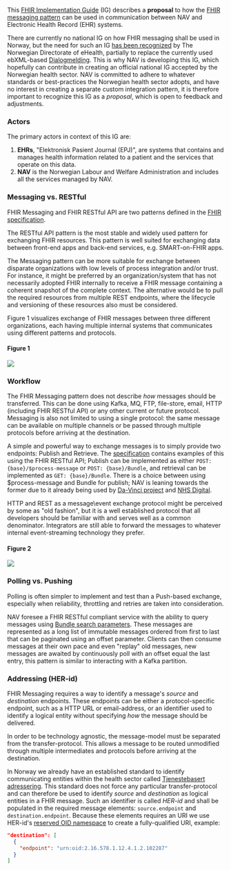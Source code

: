 This [FHIR Implementation Guide](https://www.hl7.org/fhir/implementationguide.html) (IG) describes a **proposal** to how the [FHIR messaging pattern](https://www.hl7.org/fhir/messaging.html) can be used in communication between NAV and Electronic Health Record (EHR) systems.

There are currently no national IG on how FHIR messaging shall be used in Norway, but the need for such an IG [has been recognized](https://github.com/HL7Norway/best-practice/blob/master/docs/messaging.md) by The Norwegian Directorate of eHealth, partially to replace the currently used ebXML-based [Dialogmelding](https://www.ehelse.no/Standardisering/standarder/dialogmelding-v1.1). This is why NAV is developing this IG, which hopefully can contribute in creating an official national IG accepted by the Norwegian health sector. NAV is committed to adhere to whatever standards or best-practices the Norwegian health sector adopts, and have no interest in creating a separate custom integration pattern, it is therefore important to recognize this IG as a *proposal*, which is open to feedback and adjustments.

### Actors
The primary actors in context of this IG are:
1.  **EHRs**, "Elektronisk Pasient Journal (EPJ)", are systems that contains and manages health information related to a patient and the services that operate on this data.
1.  **NAV** is the Norwegian Labour and Welfare Administration and includes all the services managed by NAV.

### Messaging vs. RESTful
FHIR Messaging and FHIR RESTful API are two patterns defined in the [FHIR specification](https://www.hl7.org/fhir/exchange-module.html).

The RESTful API pattern is the most stable and widely used pattern for exchanging FHIR resources. This pattern is well suited for exchanging data between front-end apps and back-end services, e.g. SMART-on-FHIR apps.

The Messaging pattern can be more suitable for exchange between disparate organizations with low levels of process integration and/or trust. For instance, it might be preferred by an organization/system that has not necessarily adopted FHIR internally to receive a FHIR message containing a coherent snapshot of the complete context. The alternative would be to pull the required resources from multiple REST endpoints, where the lifecycle and versioning of these resources also must be considered.

Figure 1 visualizes exchange of FHIR messages between three different organizations, each having multiple internal systems that communicates using different patterns and protocols.

#### Figure 1
[![](https://mermaid.ink/img/eyJjb2RlIjoiZmxvd2NoYXJ0ICBcbiAgICBzdWJncmFwaCBOQVZcbiAgICBkaXJlY3Rpb24gTFJcbiAgICB5MS0tPnxGSElSIFJFU1RmdWx8eTJcbiAgICB5MS0tPnxLYWZrYXx5M1xuICAgIGVuZFxuICAgIHN1YmdyYXBoIEVIUjJcbiAgICB6Mi0tPnoxXG4gICAgejEtLT58cHJvcHJpZXRhcnl8ejJcbiAgICB6My0tPnxvcGVuRUhSfHoyXG4gICAgZW5kXG4gICAgc3ViZ3JhcGggRUhSMVxuICAgIGRpcmVjdGlvbiBMUlxuICAgIHgxLS0-eDJcbiAgICB4Mi0tPnxGSElSIFJFU1RmdWx8eDNcbiAgICB4My0tPngyXG4gICAgeDQtLT58cHJvcHJpZXRhcnl8eDNcbiAgICBlbmRcbiAgICBFSFIxLS4gRkhJUiBNZXNzYWdpbmcgLi0-TkFWXG4gICAgTkFWLS4tPkVIUjFcbiAgICBOQVYtLiBGSElSIE1lc3NhZ2luZyAuLT5FSFIyXG4gICAgRUhSMi0uLT5OQVZcbiAgICBzdHlsZSBFSFIxIGZpbGw6IzU0OTlDNyxzdHJva2U6IzMzM1xuICAgIHN0eWxlIE5BViBmaWxsOiNFNzRDM0Msc3Ryb2tlOiMzMzMiLCJtZXJtYWlkIjp7InRoZW1lIjoiZGVmYXVsdCJ9LCJ1cGRhdGVFZGl0b3IiOmZhbHNlLCJhdXRvU3luYyI6dHJ1ZSwidXBkYXRlRGlhZ3JhbSI6ZmFsc2V9)](https://mermaid-js.github.io/mermaid-live-editor/edit/#eyJjb2RlIjoiZmxvd2NoYXJ0ICBcbiAgICBzdWJncmFwaCBOQVZcbiAgICBkaXJlY3Rpb24gTFJcbiAgICB5MS0tPnxGSElSIFJFU1RmdWx8eTJcbiAgICB5MS0tPnxLYWZrYXx5M1xuICAgIGVuZFxuICAgIHN1YmdyYXBoIEVIUjJcbiAgICB6Mi0tPnoxXG4gICAgejEtLT58cHJvcHJpZXRhcnl8ejJcbiAgICB6My0tPnxvcGVuRUhSfHoyXG4gICAgZW5kXG4gICAgc3ViZ3JhcGggRUhSMVxuICAgIGRpcmVjdGlvbiBMUlxuICAgIHgxLS0-eDJcbiAgICB4Mi0tPnxGSElSIFJFU1RmdWx8eDNcbiAgICB4My0tPngyXG4gICAgeDQtLT58cHJvcHJpZXRhcnl8eDNcbiAgICBlbmRcbiAgICBFSFIxLS4gRkhJUiBNZXNzYWdpbmcgLi0-TkFWXG4gICAgTkFWLS4tPkVIUjFcbiAgICBOQVYtLiBGSElSIE1lc3NhZ2luZyAuLT5FSFIyXG4gICAgRUhSMi0uLT5OQVZcbiAgICBzdHlsZSBFSFIxIGZpbGw6IzU0OTlDNyxzdHJva2U6IzMzM1xuICAgIHN0eWxlIE5BViBmaWxsOiNFNzRDM0Msc3Ryb2tlOiMzMzMiLCJtZXJtYWlkIjoie1xuICBcInRoZW1lXCI6IFwiZGVmYXVsdFwiXG59IiwidXBkYXRlRWRpdG9yIjpmYWxzZSwiYXV0b1N5bmMiOnRydWUsInVwZGF0ZURpYWdyYW0iOmZhbHNlfQ)

### Workflow
The FHIR Messaging pattern does not describe *how* messages should be transferred. This can be done using Kafka, MQ, FTP, file-store, email, HTTP (including FHIR RESTful API) or any other current or future protocol. Messaging is also not limited to using a single protocol: the same message can be available on multiple channels or be passed through multiple protocols before arriving at the destination.

A simple and powerful way to exchange messages is to simply provide two endpoints: Publish and Retrieve. The [specification](https://www.hl7.org/fhir/messaging.html#process) contains examples of this using the FHIR RESTful API; Publish can be implemented as either `POST: {base}/$process-message` or `POST: {base}/Bundle`, and retrieval can be implemented as `GET: {base}/Bundle`. There is a choice between using $process-message and Bundle for publish; NAV is leaning towards the former due to it already being used by [Da-Vinci project](http://build.fhir.org/ig/HL7/davinci-alerts/branches/master/guidance.html) and [NHS Digital](https://simplifier.net/guide/DigitalMedicines/process-message).

HTTP and REST as a message\event exchange protocol might be perceived by some as "old fashion", but it is a well established protocol that all developers should be familiar with and serves well as a common denominator. Integrators are still able to forward the messages to whatever internal event-streaming technology they prefer.

#### Figure 2
[![](https://mermaid.ink/img/eyJjb2RlIjoic2VxdWVuY2VEaWFncmFtXG4gICAgcmVjdCByZ2JhKDAsIDI1NSwgMCwgLjEpXG4gICAgbG9vcCBwZXJpb2RpYyBwb2xsaW5nXG4gICAgRUhSLT4-TkFWOiBHRVQgL0J1bmRsZT9tZXNzYWdlLmRlc3RpbmF0aW9uLXVyaT17aGVyLWlkfSZfb2Zmc2V0PXtvZmZzZXR9XG4gICAgTkFWLT4-RUhSOiBTZWFyY2hSZXN1bHRzW01lc3NhZ2VdXG4gICAgZW5kXG4gICAgZW5kXG5cbiAgICByZWN0IHJnYmEoMjU1LCAwLCAwLCAuMSlcbiAgICBFSFItPj5OQVY6IFBPU1QgLyRwcm9jZXNzLW1lc3NhZ2VcbiAgICBOQVYtPj5FSFI6IDIwMiBBY2NlcHRlZFxuICAgIGVuZCIsIm1lcm1haWQiOnsidGhlbWUiOiJkZWZhdWx0In0sInVwZGF0ZUVkaXRvciI6ZmFsc2UsImF1dG9TeW5jIjp0cnVlLCJ1cGRhdGVEaWFncmFtIjpmYWxzZX0)](https://mermaid-js.github.io/mermaid-live-editor/edit/#eyJjb2RlIjoic2VxdWVuY2VEaWFncmFtXG4gICAgcmVjdCByZ2JhKDAsIDI1NSwgMCwgLjEpXG4gICAgbG9vcCBwZXJpb2RpYyBwb2xsaW5nXG4gICAgRUhSLT4-TkFWOiBHRVQgL0J1bmRsZT9tZXNzYWdlLmRlc3RpbmF0aW9uLXVyaT17aGVyLWlkfSZfb2Zmc2V0PXtvZmZzZXR9XG4gICAgTkFWLT4-RUhSOiBTZWFyY2hSZXN1bHRzW01lc3NhZ2VdXG4gICAgZW5kXG4gICAgZW5kXG5cbiAgICByZWN0IHJnYmEoMjU1LCAwLCAwLCAuMSlcbiAgICBFSFItPj5OQVY6IFBPU1QgLyRwcm9jZXNzLW1lc3NhZ2VcbiAgICBOQVYtPj5FSFI6IDIwMiBBY2NlcHRlZFxuICAgIGVuZCIsIm1lcm1haWQiOiJ7XG4gIFwidGhlbWVcIjogXCJkZWZhdWx0XCJcbn0iLCJ1cGRhdGVFZGl0b3IiOmZhbHNlLCJhdXRvU3luYyI6dHJ1ZSwidXBkYXRlRGlhZ3JhbSI6ZmFsc2V9)

### Polling vs. Pushing
Polling is often simpler to implement and test than a Push-based exchange, especially when reliability, throttling and retries are taken into consideration.

NAV foresee a FHIR RESTful compliant service with the ability to query messages using [Bundle search parameters](https://www.hl7.org/fhir/bundle.html#search). These messages are represented as a long list of immutable messages ordered from first to last that can be paginated using an offset parameter. Clients can then consume messages at their own pace and even "replay" old messages, new messages are awaited by continuously poll with an offset equal the last entry, this pattern is similar to interacting with a Kafka partition.

### Addressing (HER-id)
FHIR Messaging requires a way to identify a message's *source* and *destination* endpoints. These endpoints can be either a protocol-specific endpoint, such as a HTTP URL or email-address, or an identifier used to identify a logical entity without specifying *how* the message should be delivered.

In order to be technology agnostic, the message-model must be separated from the transfer-protocol. This allows a message to be routed unmodified through multiple intermediates and protocols before arriving at the destination.

In Norway we already have an established standard to identify communicating entities within the health sector called [Tjenestebasert adressering](https://www.ehelse.no/standardisering/om-standardisering-i-e-helse/tjenestebasert-adressering#Om%20tjenestebasert%20adressering%20og%20tjenestetyper). This standard does not force any particular transfer-protocol and can therefore be used to identify *source* and *destination* as logical entities in a FHIR message. Such an identifier is called *HER-id* and shall be populated in the required message elements: `source.endpoint` and `destination.endpoint`. Because these elements requires an URI we use HER-id's [reserved OID namespace](https://www.ehelse.no/teknisk-dokumentasjon/oid-identifikatorserier-i-helse-og-omsorgstjenesten) to create a fully-qualified URI, example:

```json
"destination": [
  {
    "endpoint": "urn:oid:2.16.578.1.12.4.1.2.102287"
  }
]
```